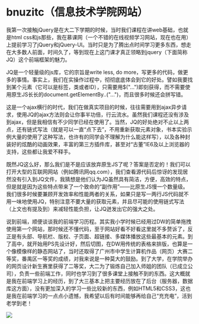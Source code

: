 # bnuzitc（信息技术学院网站）

我第一次接触jQuery是在大二下学期的时候，当时我们课程在讲web基础，也就是html css和js那些，我在慕课网（一个不错的在线视频学习网站，现在也在用）上提前学习了jQuery和jQuery-UI。当时只是为了腾出点时间学习更多东西，想走在大多数人前面，时间久了，等到现在上这门课才真正领略到jquery（下面简称JQ）这个前端框架的魅力。

JQ是一个轻量级的js库，它的宗旨是write less, do more，写更多的代码，做更多的事情。事实上，我们在实操作过程中，彻彻底底体会到它的好处。譬如我要找到某个元素（它可以是标签，类或者ID），只需要用$("...")即刻获得，而不需要使用原生JS长长的document.getElementBy..("...")，而且很多时候还会拼写错。

这是一个ajax横行的时代，我们在做真实项目的时候，往往需要用到ajax异步请求，使用JQ的ajax方法则会让你事半功倍，行云流水。虽然我们课程还没有涉及到ajax，但是我相信有不少同学已经在使用了。当然，JQ的好处绝对不止以上两点，还有链式写法（就是可以一直“点下去”，不用重新获取元素对象，书本实验示例大量的使用了这种写法，也许有的同学会不理解为什么能这样写），以及各种封装好的炫酷的动画效果，丰富的第三方插件库，甚至对“古董”IE6及以上浏览器的支持，这些都让我爱不释手。

既然JQ这么好，那么我们是不是应该放弃原生JS了呢？答案是否定的！我们可以打开大型的互联网网站（例如腾讯网qq.com），我们查看源代码后惊讶的发现居然没有引入到JQ文件，我猜想是他们认为JQ虽然具有简洁，方便，高效的特点，但是就是因为这些特点带来了一个致命的“副作用”——比原生JS慢一个数量级。我们很多时候要兼顾开发效率和性能两者的关系，如果只是写一两行JS代码就不用一味地使用JQ，特别注意不要大量的获取元素，并且尽可能的使用链式写法（上文也有提及到）来减轻性能负担，让JQ迸发出它的强大之处。

说到前端，顺便谈谈我的前端学习历程。其实我小学时候已经用过DW的简单拖拽使用第一个网站，那时候还不懂代码，至于网站好看不好看这里就不多赘诉了，反正是有头部、导航栏、版权、子页面、超链接、多媒体播放这些最基本的元素。到了高中，就开始用PS先设计好，然后切图，在DW用传统的表格来排版，也算是一个像模像样的静态网站了，当时还取得了广州市中学生计算机作品（网页）大赛二等奖，番禺区一等奖的成绩，对我来说是一种莫大的鼓励。到了大学，在学院举办的网页设计新生赛里获得了二等奖，大二为了锻炼自己加入师姐的团队（已成立公司），负责一些前端工作，同时也学习到了很多课堂上接触不到的东西。这大概就是我在前端学习上的经历，到了大三基本上把主要经历放在了后台（服务器，数据库这方面），没有更加深入的学习一些比较新的东西，例如HTML5和CSS3，这也是我在前端学习的一点点小遗憾，我希望以后有时间能够再给自己“充充电”，活到老学到老！

![](https://img-ask.csdn.net/upload/201806/05/1528204838_152827.png)
